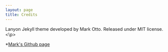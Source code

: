 ```yaml
---
layout: page
title: Credits
---
```



<p class="message">
  Lanyon Jekyll theme developed by Mark Otto. Released under MIT license.
<\p>
  
*[Mark's Github page](https://github.com/mdo)

